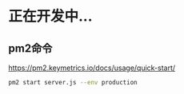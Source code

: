 # 正在开发中...

## pm2命令
https://pm2.keymetrics.io/docs/usage/quick-start/
```bash
pm2 start server.js --env production
```
